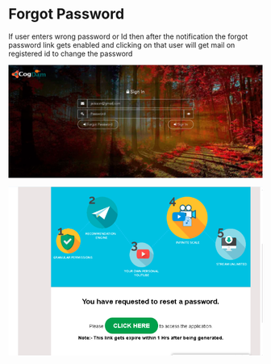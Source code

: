 # Forgot Password

If user enters wrong password or Id then after the notification the forgot password link gets enabled and clicking on that user will get mail on registered id to change the password

![](../.gitbook/assets/image%20%2869%29.png)

![](../.gitbook/assets/image%20%2874%29.png)





